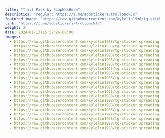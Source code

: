 ```yaml
---
title: "Troll Pack by @LapWasHere"
description: "regular: https://t.me/addstickers/trollpackJK"
featured_image: "https://raw.githubusercontent.com/kylelin1998/tg-sticker-spreading-worldwide-images/main/img/a97ab6d6-84fc-4e53-b458-97d8b9a948d7.jpg"
link: "https://t.me/addstickers/trollpackJK"
weight: 3
date: 2024-01-13T15:57:26+08:00
images:
  - https://raw.githubusercontent.com/kylelin1998/tg-sticker-spreading-worldwide-images/main/img/a97ab6d6-84fc-4e53-b458-97d8b9a948d7.jpg
  - https://raw.githubusercontent.com/kylelin1998/tg-sticker-spreading-worldwide-images/main/img/f148b60d-72d6-4261-9c9d-a314c7ccaaab.jpg
  - https://raw.githubusercontent.com/kylelin1998/tg-sticker-spreading-worldwide-images/main/img/7164a4fe-a1d2-4c7b-afb2-6af65885a47d.jpg
  - https://raw.githubusercontent.com/kylelin1998/tg-sticker-spreading-worldwide-images/main/img/fb59cac8-2941-4c2b-8afb-fd06846a821e.jpg
  - https://raw.githubusercontent.com/kylelin1998/tg-sticker-spreading-worldwide-images/main/img/3bfe2ce2-3c5a-4794-bfc4-164ff7c6f243.jpg
  - https://raw.githubusercontent.com/kylelin1998/tg-sticker-spreading-worldwide-images/main/img/9b672aa5-a5ec-4b82-81fd-c7fe52d86fc0.jpg
  - https://raw.githubusercontent.com/kylelin1998/tg-sticker-spreading-worldwide-images/main/img/437ebc8b-114f-472c-8179-ec39ffa75cb7.jpg
  - https://raw.githubusercontent.com/kylelin1998/tg-sticker-spreading-worldwide-images/main/img/04f17fd3-6837-4f73-8773-59dc925fe52b.jpg
  - https://raw.githubusercontent.com/kylelin1998/tg-sticker-spreading-worldwide-images/main/img/5491c294-2abc-42f3-a24b-ccc4dc647230.jpg
  - https://raw.githubusercontent.com/kylelin1998/tg-sticker-spreading-worldwide-images/main/img/5dd22327-30f4-4348-acc7-314abc23d99a.jpg
  - https://raw.githubusercontent.com/kylelin1998/tg-sticker-spreading-worldwide-images/main/img/0efecd33-7d8b-4dea-bc1c-2cfd6efdfe59.jpg
  - https://raw.githubusercontent.com/kylelin1998/tg-sticker-spreading-worldwide-images/main/img/d597218a-5b7d-4947-97a0-0e261be4dbd0.jpg
  - https://raw.githubusercontent.com/kylelin1998/tg-sticker-spreading-worldwide-images/main/img/4b725412-1842-4c52-8f32-e6950c365cce.jpg
  - https://raw.githubusercontent.com/kylelin1998/tg-sticker-spreading-worldwide-images/main/img/ab23c963-53d4-4ec6-8817-c98536f50b84.jpg
  - https://raw.githubusercontent.com/kylelin1998/tg-sticker-spreading-worldwide-images/main/img/565d1fb0-d129-45d5-91af-6feb662d05da.jpg
  - https://raw.githubusercontent.com/kylelin1998/tg-sticker-spreading-worldwide-images/main/img/4499ab69-3b0a-4dfb-a33c-075b28cec212.jpg
  - https://raw.githubusercontent.com/kylelin1998/tg-sticker-spreading-worldwide-images/main/img/8ffa378b-7ed1-4626-b820-8e449890fc92.jpg
  - https://raw.githubusercontent.com/kylelin1998/tg-sticker-spreading-worldwide-images/main/img/9499b45a-f5d8-4771-a2e0-257d35fe68fb.jpg
  - https://raw.githubusercontent.com/kylelin1998/tg-sticker-spreading-worldwide-images/main/img/2c304d72-7c61-45ad-b509-1409dfc5c507.jpg
  - https://raw.githubusercontent.com/kylelin1998/tg-sticker-spreading-worldwide-images/main/img/28cfd220-2ca7-46b4-a784-b6224aa71a99.jpg
---
```

